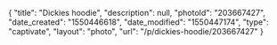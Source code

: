 {
    "title": "Dickies hoodie",
    "description": null,
    "photoId": "203667427",
    "date_created": "1550446618",
    "date_modified": "1550447174",
    "type": "captivate",
    "layout": "photo",
    "url": "\/p\/dickies-hoodie\/203667427"
}